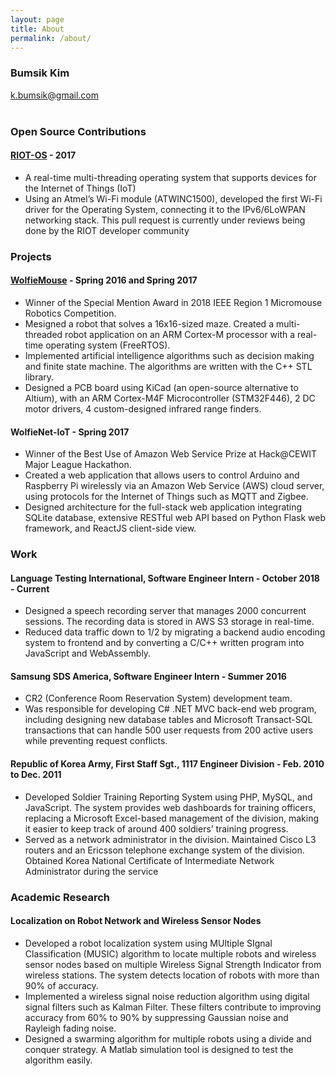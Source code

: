 ```yaml
---
layout: page
title: About
permalink: /about/
---
```


### Bumsik Kim
k.bumsik@gmail.com
<br/>
<br/>

### Open Source Contributions

#### [RIOT-OS](http://www.github.com/RIOT-OS/RIOT) - 2017

* A real-time multi-threading operating system that supports devices for the Internet of Things (IoT)
* Using an Atmel’s Wi-Fi module (ATWINC1500), developed the first Wi-Fi driver for the Operating System, connecting it to the IPv6/6LoWPAN networking stack. This pull request is currently under reviews being done by the RIOT developer community


### Projects

#### [WolfieMouse](http://www.github.com/kbumsik/WolfieMouse) - Spring 2016 and Spring 2017

* Winner of the Special Mention Award in 2018 IEEE Region 1 Micromouse Robotics Competition.
* Mesigned a robot that solves a 16x16-sized maze. Created a multi-threaded robot application on an ARM Cortex-M processor with a real-time operating system (FreeRTOS).
* Implemented artificial intelligence algorithms such as decision making and finite state machine. The algorithms are written with the C++ STL library.
* Designed a PCB board using KiCad (an open-source alternative to Altium), with an ARM Cortex-M4F Microcontroller (STM32F446), 2 DC motor drivers, 4 custom-designed infrared range finders.

#### WolfieNet-IoT - Spring 2017

* Winner of the Best Use of Amazon Web Service Prize at Hack@CEWIT Major League Hackathon.
* Created a web application that allows users to control Arduino and Raspberry Pi wirelessly via an Amazon Web Service (AWS) cloud server, using protocols for the Internet of Things such as MQTT and Zigbee.
* Designed architecture for the full-stack web application integrating SQLite database, extensive RESTful web API based on Python Flask web framework, and ReactJS client-side view. 


### Work

#### Language Testing International, Software Engineer Intern - October 2018 - Current

* Designed a speech recording server that manages 2000 concurrent sessions. The recording data is stored in AWS S3 storage in real-time.
* Reduced data traffic down to 1/2 by migrating a backend audio encoding system to frontend and by converting a C/C++ written program into JavaScript and WebAssembly.

#### Samsung SDS America, Software Engineer Intern - Summer 2016

* CR2 (Conference Room Reservation System) development team.
* Was responsible for developing C# .NET MVC back-end web program, including designing new database tables and Microsoft Transact-SQL transactions that can handle 500 user requests from 200 active users while preventing request conflicts.

#### Republic of Korea Army, First Staff Sgt., 1117 Engineer Division - Feb. 2010 to Dec. 2011

* Developed Soldier Training Reporting System using PHP, MySQL, and JavaScript. The system provides web dashboards for training officers, replacing a Microsoft Excel-based management of the division, making it easier to keep track of around 400 soldiers’ training progress.
* Served as a network administrator in the division. Maintained Cisco L3 routers and an Ericsson telephone exchange system of the division. Obtained Korea National Certificate of Intermediate Network Administrator during the service

### Academic Research

#### Localization on Robot Network and Wireless Sensor Nodes

* Developed a robot localization system using MUltiple SIgnal Classification (MUSIC) algorithm to locate multiple robots and wireless sensor nodes based on multiple Wireless Signal Strength Indicator from wireless stations. The system detects location of robots with more than 90% of accuracy.
* Implemented a wireless signal noise reduction algorithm using digital signal filters such as Kalman Filter. These filters contribute to improving accuracy from 60% to 90% by suppressing Gaussian noise and Rayleigh fading noise. 
* Designed a swarming algorithm for multiple robots using a divide and conquer strategy. A Matlab simulation tool is designed to test the algorithm easily.
